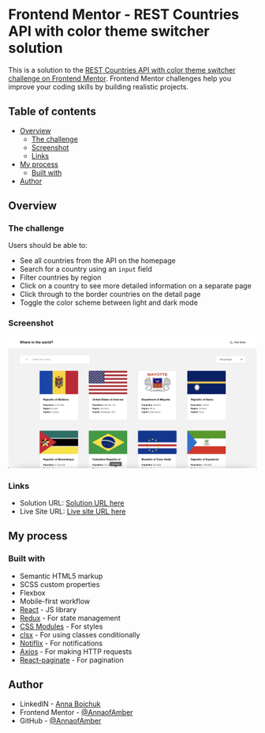 # Frontend Mentor - REST Countries API with color theme switcher solution

This is a solution to the [REST Countries API with color theme switcher challenge on Frontend Mentor](https://www.frontendmentor.io/challenges/rest-countries-api-with-color-theme-switcher-5cacc469fec04111f7b848ca). Frontend Mentor challenges help you improve your coding skills by building realistic projects. 
## Table of contents

- [Overview](#overview)
  - [The challenge](#the-challenge)
  - [Screenshot](#screenshot)
  - [Links](#links)
- [My process](#my-process)
  - [Built with](#built-with)
- [Author](#author)


## Overview

### The challenge

Users should be able to:

- See all countries from the API on the homepage
- Search for a country using an `input` field
- Filter countries by region
- Click on a country to see more detailed information on a separate page
- Click through to the border countries on the detail page
- Toggle the color scheme between light and dark mode

### Screenshot

![](./assets/screenshot1.png)

### Links

- Solution URL: [Solution URL here](https://github.com/AnnaofAmber/rest-countries-api)
- Live Site URL: [Live site URL here](https://annaofamber.github.io/rest-countries-api/)

## My process

### Built with

- Semantic HTML5 markup
- SCSS custom properties
- Flexbox
- Mobile-first workflow
- [React](https://reactjs.org/) - JS library
- [Redux](https://redux.js.org/) - For state management
- [CSS Modules](https://github.com/css-modules/css-modules) - For styles
- [clsx](https://www.npmjs.com/package/clsx) - For using classes conditionally 
- [Notiflix](https://notiflix.github.io/) - For notifications
- [Axios](https://axios-http.com/uk/docs/intro) - For making HTTP requests
- [React-paginate](https://www.npmjs.com/package/react-paginate) - For pagination


## Author

- LinkedIN - [Anna Boichuk](www.linkedin.com/in/anna-boichuk-a6a050238)
- Frontend Mentor - [@AnnaofAmber](https://www.frontendmentor.io/profile/AnnaofAmber)
- GitHub - [@AnnaofAmber](https://github.com/AnnaofAmber)
